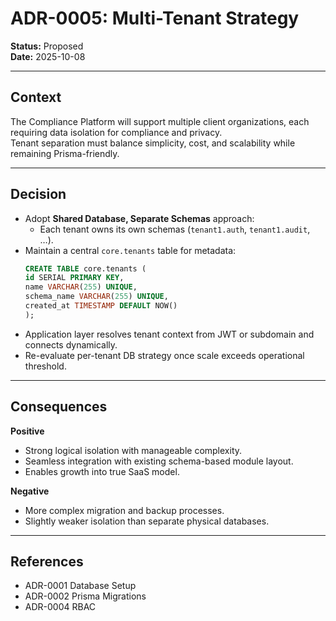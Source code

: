# ADR-0005: Multi-Tenant Strategy

**Status:** Proposed  
**Date:** 2025-10-08  

---

## Context
The Compliance Platform will support multiple client organizations, each requiring data isolation for compliance and privacy.  
Tenant separation must balance simplicity, cost, and scalability while remaining Prisma-friendly.

---

## Decision
- Adopt **Shared Database, Separate Schemas** approach:
  - Each tenant owns its own schemas (`tenant1.auth`, `tenant1.audit`, …).  
- Maintain a central `core.tenants` table for metadata:
    ```sql
    CREATE TABLE core.tenants (
    id SERIAL PRIMARY KEY,
    name VARCHAR(255) UNIQUE,
    schema_name VARCHAR(255) UNIQUE,
    created_at TIMESTAMP DEFAULT NOW()
    );
    ```
- Application layer resolves tenant context from JWT or subdomain and connects dynamically.
- Re-evaluate per-tenant DB strategy once scale exceeds operational threshold.

---

## Consequences

**Positive**
- Strong logical isolation with manageable complexity.
- Seamless integration with existing schema-based module layout.
- Enables growth into true SaaS model.

**Negative**
- More complex migration and backup processes.
- Slightly weaker isolation than separate physical databases.

---

## References
- ADR-0001 Database Setup
- ADR-0002 Prisma Migrations
- ADR-0004 RBAC
